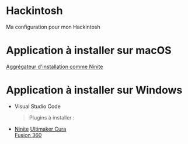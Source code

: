 # Hackintosh
Ma configuration pour mon Hackintosh

# Application à installer sur macOS

[Aggrégateur d'installation comme Ninite](https://macapps.link/en/)

# Application à installer sur Windows

- Visual Studio Code
  > Plugins à installer :
- [Ninite](https://ninite.com/)
[Ultimaker Cura](https://ultimaker.com/software/ultimaker-cura/#downloads)  
[Fusion 360](https://www.autodesk.com/products/fusion-360/overview)

